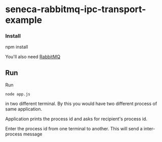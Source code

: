seneca-rabbitmq-ipc-transport-example
======================

### Install

npm install

You'll also need [RabbitMQ](http://www.rabbitmq.com)

## Run
Run
```
node app.js
```
in two different terminal. By this you would have two different process of same application.

Application prints the process id and asks for recipient's process id.

Enter the process id from one terminal to another. This will send a inter-process message
